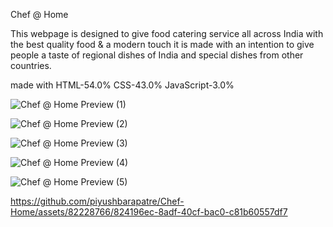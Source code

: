 Chef @ Home

This webpage is designed to give food catering service all across India with the best quality food & a modern touch it is made with an intention to give people a taste of regional dishes of India and special dishes from other countries.

made with HTML-54.0%  CSS-43.0%  JavaScript-3.0%

![Chef @ Home Preview (1)](https://github.com/piyushbarapatre/Chef-Home/assets/82228766/e00dee07-4be3-4171-9874-13d6bd04fb3e)

![Chef @ Home Preview (2)](https://github.com/piyushbarapatre/Chef-Home/assets/82228766/ec4eed62-811f-4eec-991c-71dd1b4b5bc3)

![Chef @ Home Preview (3)](https://github.com/piyushbarapatre/Chef-Home/assets/82228766/bfc5e5b1-f645-443a-ad34-9c98980fa689)

![Chef @ Home Preview (4)](https://github.com/piyushbarapatre/Chef-Home/assets/82228766/b74b275d-6035-47d9-82ca-70f545bc2c20)

![Chef @ Home Preview (5)](https://github.com/piyushbarapatre/Chef-Home/assets/82228766/bbee8735-cf93-466f-bfd4-9ab2008a746c)


https://github.com/piyushbarapatre/Chef-Home/assets/82228766/824196ec-8adf-40cf-bac0-c81b60557df7
